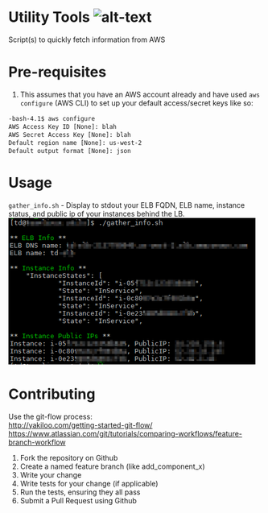 # Utility Tools ![alt-text](https://img.shields.io/badge/shell-bash-orange.svg "shellscript")
Script(s) to quickly fetch information from AWS

# Pre-requisites
1. This assumes that you have an AWS account already and have used `aws configure` (AWS CLI) to set up your default access/secret keys like so:
```
-bash-4.1$ aws configure
AWS Access Key ID [None]: blah
AWS Secret Access Key [None]: blah
Default region name [None]: us-west-2
Default output format [None]: json
``` 

# Usage
`gather_info.sh` - Display to stdout your ELB FQDN, ELB name, instance status, and public ip of your instances behind the LB. 
![alt-text](util_sshot.png?raw=true "screenshot")

# Contributing
Use the git-flow process: <br>
http://yakiloo.com/getting-started-git-flow/ <br>
https://www.atlassian.com/git/tutorials/comparing-workflows/feature-branch-workflow

1. Fork the repository on Github
2. Create a named feature branch (like add_component_x)
3. Write your change
4. Write tests for your change (if applicable)
5. Run the tests, ensuring they all pass
6. Submit a Pull Request using Github
